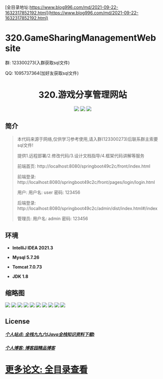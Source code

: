 [全目录地址:https://www.blog996.com/md/2021-09-22-1632317852192.html](https://www.blog996.com/md/2021-09-22-1632317852192.html)
# 320.GameSharingManagementWebsite

<p>群: 123300273(入群获取sql文件)</p>
<p>QQ: 1095737364(加好友获取sql文件)</p>

<p><h1 align="center">320.游戏分享管理网站</h1></p>


<p align="center">
	<img src="https://img.shields.io/badge/jdk-1.8-orange.svg"/>
    <img src="https://img.shields.io/badge/springboot-5.x-lightgrey.svg"/>
    <img src="https://img.shields.io/badge/vue-3.x-blue.svg"/>
</p>

## 简介

> 本代码来源于网络,仅供学习参考使用,请入群(123300273)后联系群主索要sql文件!
>
> 提供1.远程部署/2.修改代码/3.设计文档指导/4.框架代码讲解等服务
>
> 前端首页: http://localhost:8080/springboot49c2c/front/index.html
>
> 前端登录: http://localhost:8080/springboot49c2c/front/pages/login/login.html
>
> 用户: 用户名: user 密码: 123456
>
> 后端登录: http://localhost:8080/springboot49c2c/admin/dist/index.html#/index
>
> 管理员: 用户名: admin 密码: 123456
>

## 环境

- <b>IntelliJ IDEA 2021.3</b>

- <b>Mysql 5.7.26</b>

- <b>Tomcat 7.0.73</b>

- <b>JDK 1.8</b>




## 缩略图

![](https://img2024.cnblogs.com/blog/588112/202401/588112-20240105130346799-1734832396.png)
![](https://img2024.cnblogs.com/blog/588112/202401/588112-20240105130351710-219249468.png)
![](https://img2024.cnblogs.com/blog/588112/202401/588112-20240105130356454-869767647.png)
![](https://img2024.cnblogs.com/blog/588112/202401/588112-20240105130402946-115813889.png)
![](https://img2024.cnblogs.com/blog/588112/202401/588112-20240105130406498-443145310.png)
![](https://img2024.cnblogs.com/blog/588112/202401/588112-20240105130412212-934834676.png)
![](https://img2024.cnblogs.com/blog/588112/202401/588112-20240105130420327-1245025381.png)
![](https://img2024.cnblogs.com/blog/588112/202401/588112-20240105130425738-1818090042.png)
![](https://img2024.cnblogs.com/blog/588112/202401/588112-20240105130429475-1880830021.png)
![](https://img2024.cnblogs.com/blog/588112/202401/588112-20240105130434489-812384765.png)





## License

##### [个人站点: 全栈九九六(Java全栈知识资料下载)](https://www.blog996.com/)
##### [个人博客: 博客园精品博客](https://www.cnblogs.com/yysbolg/)
# [更多论文: 全目录查看](https://www.blog996.com/md/2021-09-22-1632317852192.html)


